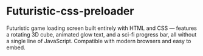 # Futuristic-css-preloader
Futuristic game loading screen built entirely with HTML and CSS — features a rotating 3D cube, animated glow text, and a sci-fi progress bar, all without a single line of JavaScript. Compatible with modern browsers and easy to embed.
